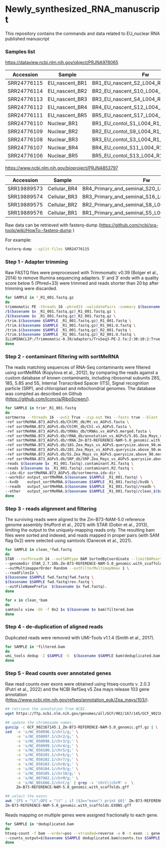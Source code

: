 # Newly_synthesized_RNA_manuscript
This repository contains the commands and data related to EU_nuclear RNA published manuscript

### Samples list

https://dataview.ncbi.nlm.nih.gov/object/PRJNA978065

Accession  | Sample | Fw | Rv
--- | --- | --- | --- 
SRR24776115 | EU_nascent_BR1 | BR1_EU_nascent_S2_L004_R1_001.fastq.gz | BR1_EU_nascent_S2_L004_R2_001.fastq.gz
SRR24776114 | EU_nascent_BR2 | BR2_EU_nascent_S10_L004_R1_001.fastq.gz | BR2_EU_nascent_S10_L004_R2_001.fastq.gz
SRR24776113 | EU_nascent_BR3 | BR3_EU_nascent_S4_L004_R1_001.fastq.gz | BR3_EU_nascent_S4_L004_R2_001.fastq.gz
SRR24776112 | EU_nascent_BR4 | BR4_EU_nascent_S12_L004_R1_001.fastq.gz | BR4_EU_nascent_S12_L004_R2_001.fastq.gz
SRR24776111 | EU_nascent_BR5 | BR5_EU_nascent_S17_L004_R1_001.fastq.gz | BR5_EU_nascent_S17_L004_R2_001.fastq.gz
SRR24776110 | Nuclear_BR1 | BR1_EU_contol_S1_L004_R1_001.fastq.gz | BR1_EU_contol_S1_L004_R2_001.fastq.gz
SRR24776109 | Nuclear_BR2 | BR2_EU_contol_S9_L004_R1_001.fastq.gz | BR2_EU_contol_S9_L004_R2_001.fastq.gz
SRR24776108 | Nuclear_BR3 | BR3_EU_contol_S3_L004_R1_001.fastq.gz | BR3_EU_contol_S3_L004_R2_001.fastq.gz
SRR24776107 | Nuclear_BR4 | BR4_EU_contol_S11_L004_R1_001.fastq.gz | BR4_EU_contol_S11_L004_R2_001.fastq.gz
SRR24776106 | Nuclear_BR5 | BR5_EU_contol_S13_L004_R1_001.fastq.gz | BR5_EU_contol_S13_L004_R2_001.fastq.gz

https://www.ncbi.nlm.nih.gov/bioproject/PRJNA853797

Accession  | Sample | Fw | Rv
--- | --- | --- | --- 
SRR19889573	| Cellular_BR4 | BR4_Primary_and_seminal_S20_L004_R1_001.fastq.gz | BR4_Primary_and_seminal_S20_L004_R2_001.fastq.gz
SRR19889574	| Cellular_BR3 | BR3_Primary_and_seminal_S16_L004_R1_001.fastq.gz | BR3_Primary_and_seminal_S16_L004_R2_001.fastq.gz
SRR19889575	| Cellular_BR2 | BR2_Primary_and_seminal_S8_L004_R1_001.fastq.gz | BR2_Primary_and_seminal_S8_L004_R2_001.fastq.gz
SRR19889576	| Cellular_BR1 | BR1_Primary_and_seminal_S5_L004_R1_001.fastq.gz | BR1_Primary_and_seminal_S5_L004_R2_001.fastq.gz

Raw data can be retrieved with fasterq-dump (https://github.com/ncbi/sra-tools/wiki/HowTo:-fasterq-dump )

For example:

```bash
fasterq-dump --split-files SRR24776115
```

### Step 1 - Adapter trimming
Raw FASTQ files were preprocessed with Trimmomatic v0.39 (Bolger et al., 2014) to remove Illumina sequencing adapters. 5′ and 3′ ends with a quality score below 5 (Phred+33) were trimmed and reads shorter than 20 bp after trimming were discarded. 

```bash
for SAMPLE in *_R1_001.fastq.gz
do
trimmomatic PE -threads 16 -phred33 -validatePairs -summary $(basename $x _R1_001.fastq.gz).summary.txt \
/$(basename $x _R1_001.fastq.gz)_R1_001.fastq.gz \
/$(basename $x _R1_001.fastq.gz)_R2_001.fastq.gz \
/trim.$(basename $SAMPLE _R1_001.fastq.gz)_R1_001.fastq \
/trim.$(basename $SAMPLE _R1_001.fastq.gz)_R1_001.U.fastq \
/trim.$(basename $SAMPLE _R1_001.fastq.gz)_R2_001.fastq \
/trim.$(basename $SAMPLE _R1_001.fastq.gz)_R2_001.U.fastq \
ILLUMINACLIP:/Trimmomatic-0.39/adapters/TruSeq3-PE-2.fa:2:30:10:2:True LEADING:5 TRAILING:5 MINLEN:20  
done
```

### Step 2 - contaminant filtering with sortMeRNA
The reads matching sequences of RNA-Seq contaminants were filtered using sortMeRNA (Kopylova et al., 2012), by comparing the reads against a custom database of known contaminants, including ribosomal subunits 28S, 18S, 5.8S and 5S, Internal Transcribed Spacer (ITS), Signal recognition particle (SRP), and chloroplast and mitochondrial genomes. The database was compiled as described on Github (https://github.com/lconcia/RiboScreen/).

```bash
for SAMPLE in trim*_R1_001.fastq
do
sortmerna --threads 16 --out2 True --zip-out Yes --fastx true --blast '1 cigar qcov qstrand' --paired_in true \
-ref sortMeRNA.B73_AGPv5.db/ChlMt_db/Mt.vs_AGPv5.fasta \
-ref sortMeRNA.B73_AGPv5.db/ChlMt_db/Chl.vs_AGPv5.fasta \
-ref sortMeRNA.B73_AGPv5.db/tRNAs_db/tRNAs.vs_AGPv5.merged.fasta \
-ref sortMeRNA.B73_AGPv5.db/rRNA_db/annotation_vs_AGPv5/5.8S.Zea_Mays_vs_AGPv5.querysize.above_90.merged.fasta \
-ref sortMeRNA.B73_AGPv5.db/rRNA.Zm-B73-REFERENCE-NAM-5.0_genomic.with_scaffolds.ITS.fasta \
-ref sortMeRNA.B73_AGPv5.db/18S.Zea_Mays_vs_AGPv5.querysize.above_90.merged.fasta \
-ref sortMeRNA.B73_AGPv5.db/28S.Zea_Mays_vs_AGPv5.querysize.above_90.merged.fasta \
-ref sortMeRNA.B73_AGPv5.db/5S.Zea_Mays_vs_AGPv5.querysize.above_90.merged.fasta \
-ref sortMeRNA.B73_AGPv5.db/SRP_db/SRP.Zea_Mays_vs_AGPv5.querysize.above_90.merged.fasta \
-reads $(basename $x _R1_001.fastq).contaminant.R1.fastq \
-reads $(basename $x _R1_001.fastq).contaminant.R2.fastq \
--idx-dir sortMeRNA.B73_AGPv5.db/sortmerna.idx-dir \
--workdir output_sortMeRNA.$(basename $SAMPLE _R1_001.fastq) \
--kvdb    output_sortMeRNA.$(basename $SAMPLE _R1_001.fastq)/kvdb \
--readb   output_sortMeRNA.$(basename $SAMPLE _R1_001.fastq)/readb \
--other   output_sortMeRNA.$(basename $SAMPLE _R1_001.fastq)/clean_$(basename $SAMPLE _R1_001.fastq).fastq
done
```

### Step 3 - reads alignment and filtering
The surviving reads were aligned to the Zm-B73-NAM-5.0 reference genome assembly (Hufford et al., 2021) with STAR (Dobin et al., 2013), limiting the output to the uniquely-mapping reads only. The resulting bam files were sorted and indexed, and reads mapped in proper pairs (with SAM flag 0x2) were selected using samtools (Danecek et al., 2021).

```bash
for SAMPLE in clean_*fwd.fastq
do
STAR --runThreadN 24 --outSAMtype BAM SortedByCoordinate --limitBAMsortRAM 20000000000 \
--genomeDir STAR_2.7.10b.Zm-B73-REFERENCE-NAM-5.0_genomic.with_scaffolds/ \
--outMultimapperOrder Random --outFilterMultimapNmax 1 \
--readFilesIn \
$(basename $SAMPLE fwd.fastq)fwd.fastq \
$(basename $SAMPLE fwd.fastq)rev.fastq \
--outFileNamePrefix  $(basename $x fwd.fastq).
done
```
```bash
for x in clean_*bam
do
samtools view -bh -f 0x2 $x $(basename $x bam)filtered.bam
done
```
### Step 4 - de-duplication of aligned reads
Duplicated reads were removed with UMI-Tools v1.1.4 (Smith et al., 2017).
```bash
for SAMPLE in *filtered.bam
do
umi_tools dedup -I $SAMPLE -S  $(basename $SAMPLE bam)deduplicated.bam --umi-separator=":" --paired
done
```
### Step 5 - Read counts over annotated genes
Raw read counts over exons were obtained using htseq-counts v. 2.0.3 (Putri et al., 2022) and the NCBI RefSeq v5 Zea mays release 103 gene annotation (https://www.ncbi.nlm.nih.gov/refseq/annotation_euk/Zea_mays/103/).
```bash
## retrieve the annotation from NCBI.
wget https://ftp.ncbi.nlm.nih.gov/genomes/all/GCF/902/167/145/GCF_902167145.1_Zm-B73-REFERENCE-NAM-5.0/GCF_902167145.1_Zm-B73-REFERENCE-NAM-5.0_genomic.gff.gz

## update the chromosome names.
gunzip -c GCF_902167145.1_Zm-B73-REFERENCE-NAM-5.0_genomic.gff.gz | \
sed  -e 's/NC_050096.1/chr1/g;' \
     -e 's/NC_050097.1/chr2/g;' \
     -e 's/NC_050098.1/chr3/g;' \
     -e 's/NC_050099.1/chr4/g;' \
     -e 's/NC_050100.1/chr5/g;' \
     -e 's/NC_050101.1/chr6/g;' \
     -e 's/NC_050102.1/chr7/g;' \
     -e 's/NC_050103.1/chr8/g;' \
     -e 's/NC_050104.1/chr9/g;' \
     -e 's/NC_050105.1/chr10/g;' \
     -e 's/NC_007982.1/chrM/g;' \
     -e 's/NC_001666.2/chrC/g' | grep -v 'chrC\|chrM' >  \
     Zm-B73-REFERENCE-NAM-5.0_genomic.with_scaffolds.gff

## select the exons
awk '{FS = "\t";OFS = "\t" ; if ($3=="exon") print $0}' Zm-B73-REFERENCE-NAM-5.0_genomic.with_scaffolds.gff > \
Zm-B73-REFERENCE-NAM-5.0_genomic.with_scaffolds.EXONS.gff
```
Reads mapping on multiple genes were assigned fractionally to each gene.
```bash
for SAMPLE in *deduplicated.bam
do
htseq-count -f bam --order=pos --stranded=reverse -a 0 -t exon -i gene --nonunique=fraction --mode=union \
--counts_output=$(basename $SAMPLE deduplicated.bam)counts.tsv $SAMPLE Zm-B73-REFERENCE-NAM-5.0_genomic.with_scaffolds.EXONS.gff
done
```

